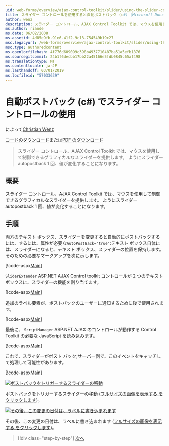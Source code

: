 ```yaml
---
uid: web-forms/overview/ajax-control-toolkit/slider/using-the-slider-control-with-auto-postback-cs
title: スライダー コントロールを使用すると自動ポストバック (c#) |Microsoft Docs
author: wenz
description: スライダー コントロール、AJAX Control Toolkit では、マウスを使用して制御できるグラフィカルなスライダーを提供します。 スライダー自動転記を作成することはしています.
ms.author: riande
ms.date: 06/02/2008
ms.assetid: 4d85e9fb-91e6-41f2-9c13-754549b19c27
msc.legacyurl: /web-forms/overview/ajax-control-toolkit/slider/using-the-slider-control-with-auto-postback-cs
msc.type: authoredcontent
ms.openlocfilehash: 4f776d609099c398b4937710487ba51a5efb1876
ms.sourcegitcommit: 24b1f6decbb17bb22a45166e5fdb0845c65af498
ms.translationtype: MT
ms.contentlocale: ja-JP
ms.lasthandoff: 03/01/2019
ms.locfileid: "57033639"
---
```

<a name="using-the-slider-control-with-auto-postback-c"></a>自動ポストバック (c#) でスライダー コントロールの使用
====================
によって[Christian Wenz](https://github.com/wenz)

[コードのダウンロード](http://download.microsoft.com/download/9/3/f/93f8daea-bebd-4821-833b-95205389c7d0/Slider1.cs.zip)または[PDF のダウンロード](http://download.microsoft.com/download/b/6/a/b6ae89ee-df69-4c87-9bfb-ad1eb2b23373/slider1CS.pdf)

> スライダー コントロール、AJAX Control Toolkit では、マウスを使用して制御できるグラフィカルなスライダーを提供します。 ようにスライダー autopostback 1 回、値が変化することになります。


## <a name="overview"></a>概要

スライダー コントロール、AJAX Control Toolkit では、マウスを使用して制御できるグラフィカルなスライダーを提供します。 ようにスライダー autopostback 1 回、値が変化することになります。

## <a name="steps"></a>手順

両方のテキスト ボックス、スライダーを変更すると自動的にポストバックするには、するには、属性が必要な`AutoPostBack="true"`:テキスト ボックス自体には、スライダーになると、テキスト ボックス、スライダーの位置を保持します。 そのための必要なマークアップを次に示します。

[!code-aspx[Main](using-the-slider-control-with-auto-postback-cs/samples/sample1.aspx)]

`SliderExtender` ASP.NET AJAX Control toolkit コントロールが 2 つのテキスト ボックスに、スライダーの機能を割り当てます。

[!code-aspx[Main](using-the-slider-control-with-auto-postback-cs/samples/sample2.aspx)]

追加のラベル要素が、ポストバックのユーザーに通知するために後で使用されます。

[!code-aspx[Main](using-the-slider-control-with-auto-postback-cs/samples/sample3.aspx)]

最後に、 `ScriptManager` ASP.NET AJAX のコントロールが動作する Control Toolkit の必要な JavaScript を読み込みます。

[!code-aspx[Main](using-the-slider-control-with-auto-postback-cs/samples/sample4.aspx)]

これで、スライダーがポスト バック;サーバー側で、このイベントをキャッチして処理して可能性があります。

[!code-aspx[Main](using-the-slider-control-with-auto-postback-cs/samples/sample5.aspx)]


[![ポストバックをトリガーするスライダーの移動](using-the-slider-control-with-auto-postback-cs/_static/image2.png)](using-the-slider-control-with-auto-postback-cs/_static/image1.png)

ポストバックをトリガーするスライダーの移動 ([フルサイズの画像を表示する をクリックします](using-the-slider-control-with-auto-postback-cs/_static/image3.png))。


[![その後、この変更の日付は、ラベルに書き込まれます](using-the-slider-control-with-auto-postback-cs/_static/image5.png)](using-the-slider-control-with-auto-postback-cs/_static/image4.png)

その後、この変更の日付は、ラベルに書き込まれます ([フルサイズの画像を表示する をクリックします](using-the-slider-control-with-auto-postback-cs/_static/image6.png))。

> [!div class="step-by-step"]
> [次へ](databinding-the-slider-control-cs.md)
